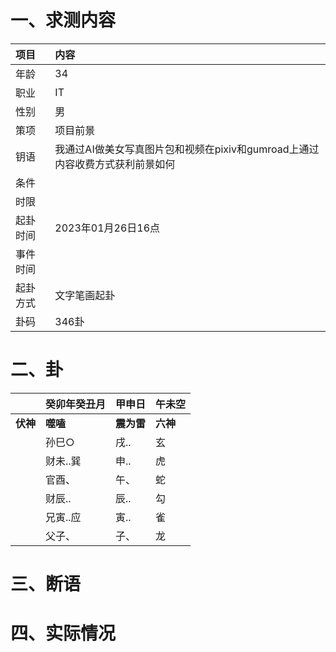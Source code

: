 # 一、求测内容
|项目|内容|
|:-|:-|
|年龄|34|
|职业|IT|
|性别|男|
|策项|项目前景|
|钥语|我通过AI做美女写真图片包和视频在pixiv和gumroad上通过内容收费方式获利前景如何|
|条件||
|时限||
|起卦时间|2023年01月26日16点|
|事件时间||
|起卦方式|文字笔画起卦|
|卦码|346卦|

# 二、卦
||癸卯年癸丑月|甲申日|午未空|
|:-|:-|:-|:-|
|**伏神**|**噬嗑**|**震为雷**|**六神**|
||孙巳○|戌..|玄|
||财未..巽|申..|虎|
||官酉、|午、|蛇|
||财辰..|辰..|勾|
||兄寅..应|寅..|雀|
||父子、|子、|龙|


# 三、断语

# 四、实际情况